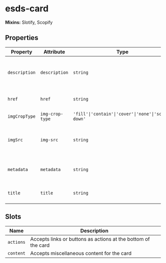 # esds-card

**Mixins:** Slotify, Scopify

## Properties

| Property      | Attribute       | Type                                             | Default | Description                                      |
|---------------|-----------------|--------------------------------------------------|---------|--------------------------------------------------|
| `description` | `description`   | `string`                                         |         | Text description rendered below the title        |
| `href`        | `href`          | `string`                                         |         | Destination when card is clicked                 |
| `imgCropType` | `img-crop-type` | `'fill'\|'contain'\|'cover'\|'none'\|'scale-down'` | "cover" | Image crop behavior                              |
| `imgSrc`      | `img-src`       | `string`                                         |         | Relative path to the image displayed on the card |
| `metadata`    | `metadata`      | `string`                                         |         | Metadata text displayed on the card              |
| `title`       | `title`         | `string`                                         |         | Title text displayed on the card                 |

## Slots

| Name      | Description                                      |
|-----------|--------------------------------------------------|
| `actions` | Accepts links or buttons as actions at the bottom of the card |
| `content` | Accepts miscellaneous content for the card       |
